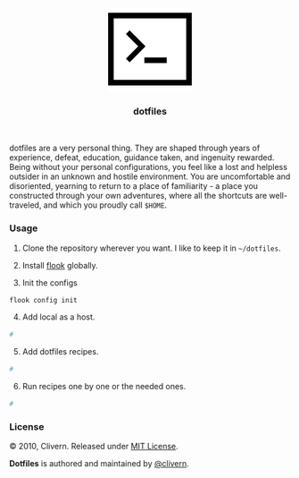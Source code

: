 <p align="center">
    <img src="/img/logo.png" width="150" />
    <h3 align="center">dotfiles</h3>
</p>
<br/>

dotfiles are a very personal thing. They are shaped through years of experience, defeat, education, guidance taken, and ingenuity rewarded. Being without your personal configurations, you feel like a lost and helpless outsider in an unknown and hostile environment. You are uncomfortable and disoriented, yearning to return to a place of familiarity - a place you constructed through your own adventures, where all the shortcuts are well-traveled, and which you proudly call `$HOME`.


### Usage

1. Clone the repository wherever you want. I like to keep it in `~/dotfiles`.

2. Install [flook](https://github.com/norwik/flook/) globally.

3. Init the configs

```zsh
flook config init
```

4. Add local as a host.

```zsh
#

```

5. Add dotfiles recipes.

```zsh
#
```

6. Run recipes one by one or the needed ones.

```zsh
#
```


### License

© 2010, Clivern. Released under [MIT License](https://opensource.org/licenses/mit-license.php).

**Dotfiles** is authored and maintained by [@clivern](http://github.com/clivern).

